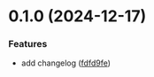 # 0.1.0 (2024-12-17)


### Features

* add changelog ([fdfd9fe](https://github.com/jmorales111-tech/greetings-ci/commit/fdfd9fefa86d5a8d9e3e36b49d6f508085504ea6))



